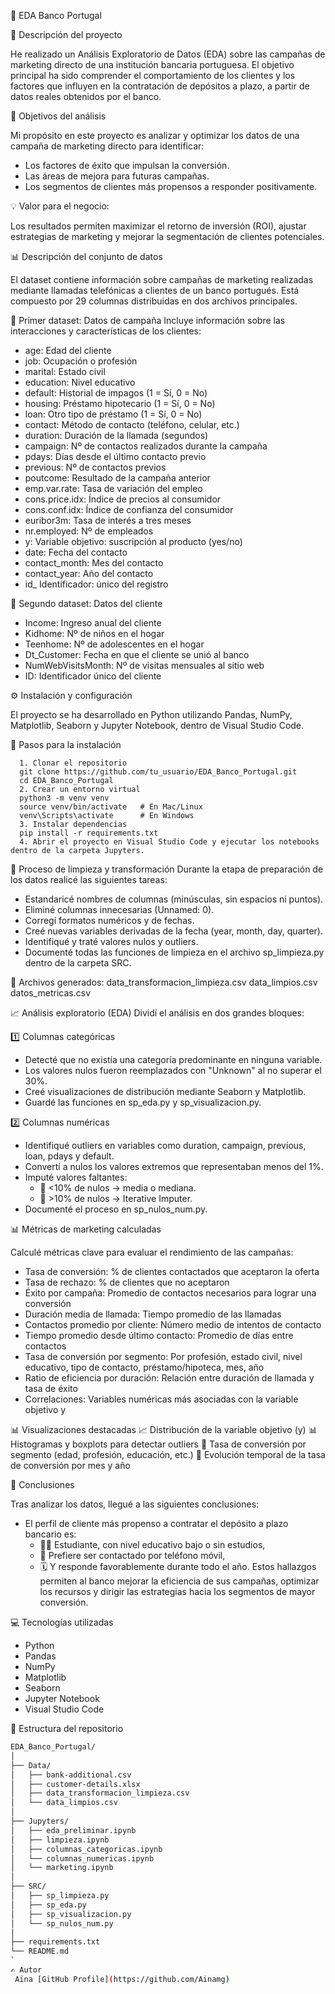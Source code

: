 🏦 EDA Banco Portugal

📘 Descripción del proyecto

He realizado un Análisis Exploratorio de Datos (EDA) sobre las campañas de marketing directo de una institución bancaria portuguesa.
El objetivo principal ha sido comprender el comportamiento de los clientes y los factores que influyen en la contratación de depósitos a plazo, a partir de datos reales obtenidos por el banco.

🎯 Objetivos del análisis

Mi propósito en este proyecto es analizar y optimizar los datos de una campaña de marketing directo para identificar:
- Los factores de éxito que impulsan la conversión.
- Las áreas de mejora para futuras campañas.
- Los segmentos de clientes más propensos a responder positivamente.

💡 Valor para el negocio:

Los resultados permiten maximizar el retorno de inversión (ROI), ajustar estrategias de marketing y mejorar la segmentación de clientes potenciales.

📊 Descripción del conjunto de datos

El dataset contiene información sobre campañas de marketing realizadas mediante llamadas telefónicas a clientes de un banco portugués.
Está compuesto por 29 columnas distribuidas en dos archivos principales.

🧩 Primer dataset: Datos de campaña
Incluye información sobre las interacciones y características de los clientes:

  - age:	Edad del cliente
  - job:	Ocupación o profesión
  - marital:	Estado civil
  - education:	Nivel educativo
  - default:	Historial de impagos (1 = Sí, 0 = No)
  - housing:	Préstamo hipotecario (1 = Sí, 0 = No)
  - loan:	Otro tipo de préstamo (1 = Sí, 0 = No)
  - contact:	Método de contacto (teléfono, celular, etc.)
  - duration:	Duración de la llamada (segundos)
  - campaign:	Nº de contactos realizados durante la campaña
  - pdays:	Días desde el último contacto previo
  - previous:	Nº de contactos previos
  - poutcome:	Resultado de la campaña anterior
  - emp.var.rate:	Tasa de variación del empleo
  - cons.price.idx:	Índice de precios al consumidor
  - cons.conf.idx:	Índice de confianza del consumidor
  - euribor3m:	Tasa de interés a tres meses
  - nr.employed:	Nº de empleados
  - y: Variable objetivo: suscripción al producto (yes/no)
  - date:	Fecha del contacto
  - contact_month:	Mes del contacto
  - contact_year:	Año del contacto
  - id_	Identificador: único del registro

👥 Segundo dataset: Datos del cliente

  - Income:	Ingreso anual del cliente
  - Kidhome:	Nº de niños en el hogar
  - Teenhome:	Nº de adolescentes en el hogar
  - Dt_Customer:	Fecha en que el cliente se unió al banco
  - NumWebVisitsMonth:	Nº de visitas mensuales al sitio web
  - ID:	Identificador único del cliente

⚙️ Instalación y configuración

El proyecto se ha desarrollado en Python utilizando Pandas, NumPy, Matplotlib, Seaborn y Jupyter Notebook, dentro de Visual Studio Code.

  🔧 Pasos para la instalación
  
      1. Clonar el repositorio
      git clone https://github.com/tu_usuario/EDA_Banco_Portugal.git
      cd EDA_Banco_Portugal
      2. Crear un entorno virtual
      python3 -m venv venv
      source venv/bin/activate   # En Mac/Linux
      venv\Scripts\activate      # En Windows
      3. Instalar dependencias
      pip install -r requirements.txt
      4. Abrir el proyecto en Visual Studio Code y ejecutar los notebooks dentro de la carpeta Jupyters.

  🧹 Proceso de limpieza y transformación
  Durante la etapa de preparación de los datos realicé las siguientes tareas:
  - Estandaricé nombres de columnas (minúsculas, sin espacios ni puntos).
  - Eliminé columnas innecesarias (Unnamed: 0).
  - Corregí formatos numéricos y de fechas.
  - Creé nuevas variables derivadas de la fecha (year, month, day, quarter).
  - Identifiqué y traté valores nulos y outliers.
  - Documenté todas las funciones de limpieza en el archivo sp_limpieza.py dentro de la carpeta SRC.
    
  📁 Archivos generados:
  data_transformacion_limpieza.csv
  data_limpios.csv
  datos_metricas.csv
  
  📈 Análisis exploratorio (EDA)
  Dividí el análisis en dos grandes bloques:
  
  1️⃣ Columnas categóricas
  
  - Detecté que no existía una categoría predominante en ninguna variable.
  - Los valores nulos fueron reemplazados con "Unknown" al no superar el 30%.
  - Creé visualizaciones de distribución mediante Seaborn y Matplotlib.
  - Guardé las funciones en sp_eda.py y sp_visualizacion.py.
  
  2️⃣ Columnas numéricas
  
  - Identifiqué outliers en variables como duration, campaign, previous, loan, pdays y default.
  - Convertí a nulos los valores extremos que representaban menos del 1%.
  - Imputé valores faltantes:
    - 🔹 <10% de nulos → media o mediana.
    - 🔹 >10% de nulos → Iterative Imputer.
  - Documenté el proceso en sp_nulos_num.py.
  
  📊 Métricas de marketing calculadas


  Calculé métricas clave para evaluar el rendimiento de las campañas:

  - Tasa de conversión:	% de clientes contactados que aceptaron la oferta
  - Tasa de rechazo:	% de clientes que no aceptaron
  - Éxito por campaña:	Promedio de contactos necesarios para lograr una conversión
  - Duración media de llamada:	Tiempo promedio de las llamadas
  - Contactos promedio por cliente:	Número medio de intentos de contacto
  - Tiempo promedio desde último contacto:	Promedio de días entre contactos
  - Tasa de conversión por segmento:	Por profesión, estado civil, nivel educativo, tipo de contacto, préstamo/hipoteca, mes, año
  - Ratio de eficiencia por duración:	Relación entre duración de llamada y tasa de éxito
  - Correlaciones:	Variables numéricas más asociadas con la variable objetivo y
    
📊 Visualizaciones destacadas
  📈 Distribución de la variable objetivo (y)
  📊 Histogramas y boxplots para detectar outliers
  🎯 Tasa de conversión por segmento (edad, profesión, educación, etc.)
  📆 Evolución temporal de la tasa de conversión por mes y año
  
🧭 Conclusiones

Tras analizar los datos, llegué a las siguientes conclusiones:
- El perfil de cliente más propenso a contratar el depósito a plazo bancario es:
  - 👩‍🎓 Estudiante, con nivel educativo bajo o sin estudios,
  - 📱 Prefiere ser contactado por teléfono móvil,
  - 🗓️ Y responde favorablemente durante todo el año.
Estos hallazgos permiten al banco mejorar la eficiencia de sus campañas, optimizar los recursos y dirigir las estrategias hacia los segmentos de mayor conversión.

💻 Tecnologías utilizadas
  - Python 
  - Pandas
  - NumPy
  - Matplotlib
  - Seaborn
  - Jupyter Notebook
  - Visual Studio Code
  
🧩 Estructura del repositorio
```bash
EDA_Banco_Portugal/
│
├── Data/
│   ├── bank-additional.csv
│   ├── customer-details.xlsx
│   ├── data_transformacion_limpieza.csv
│   └── data_limpios.csv
│
├── Jupyters/
│   ├── eda_preliminar.ipynb
│   ├── limpieza.ipynb
│   ├── columnas_categoricas.ipynb
│   └── columnas_numericas.ipynb
│   └── marketing.ipynb
│
├── SRC/
│   ├── sp_limpieza.py
│   ├── sp_eda.py
│   ├── sp_visualizacion.py
│   └── sp_nulos_num.py
│
├── requirements.txt
└── README.md
`
✍️ Autor
 Aïna [GitHub Profile](https://github.com/Ainamg)





